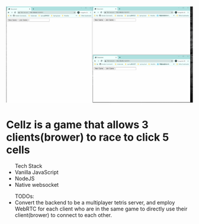 ![Cellz Demo](/demo/CellzDemo.gif)

<h1> Cellz is a game that allows 3 clients(brower) to race to click 5 cells</h1>
<ul>
    Tech Stack
    <li> Vanilla JavaScript</li>
    <li> NodeJS </li>
    <li> Native websocket </li>
</ul>

<ul>
    TODOs:
    <li> Convert the backend to be a multiplayer tetris server, and employ WebRTC for each client who are in the same game to directly use their client(brower) to connect to each other.</li>
</ul>
